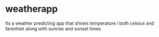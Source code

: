 # weatherapp

Its a weather predicting app that shows temperature i both celsius and farenhiet along with sunrise and sunset times 
